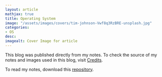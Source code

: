 ```yaml
---
layout: article
mathjax: true
title: Operating System
image: "/assets/images/covers/tim-johnson-Vwf8q3RzBRE-unsplash.jpg"
categories:
- OS
desc:  
imagealt: Cover Image for article
---
```




This blog was published directly from my notes.
To check the source of my notes and images used in this blog, visit <a href="/credits.html" target="_blank">Credits</a>.

To read my notes, download this <a href="https://github.com/bovem/CS" target="blank">repository</a>.